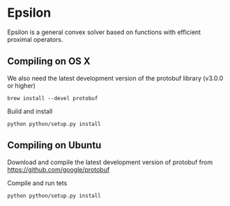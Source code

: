 # Epsilon
Epsilon is a general convex solver based on functions with efficient proximal
operators.

Compiling on OS X
-----------------

We also need the latest development version of the protobuf library (v3.0.0 or
higher)
```
brew install --devel protobuf
```
Build and install
```
python python/setup.py install
```

Compiling on Ubuntu
-------------------

Download and compile the latest development version of protobuf from
https://github.com/google/protobuf

Compile and run tets
```
python python/setup.py install
```
